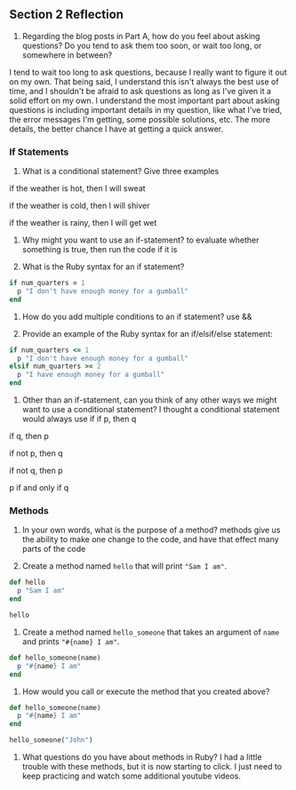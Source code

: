 ## Section 2 Reflection

1. Regarding the blog posts in Part A, how do you feel about asking questions? Do you tend to ask them too soon, or wait too long, or somewhere in between?

I tend to wait too long to ask questions, because I really want to figure it out on my own. That being said, I understand this isn't always the best use of time, and I shouldn't be afraid to ask questions as long as I've given it a solid effort on my own. I understand the most important part about asking questions is including important details in my question, like what I've tried, the error messages I'm getting, some possible solutions, etc. The more details, the better chance I have at getting a quick answer.

### If Statements

1. What is a conditional statement? Give three examples

if the weather is hot, then I will sweat

if the weather is cold, then I will shiver

if the weather is rainy, then I will get wet

1. Why might you want to use an if-statement?
to evaluate whether something is true, then run the code if it is

1. What is the Ruby syntax for an if statement?
```Ruby
if num_quarters = 1
  p "I don't have enough money for a gumball"
end
```

1. How do you add multiple conditions to an if statement?
use &&

1. Provide an example of the Ruby syntax for an if/elsif/else statement:
```Ruby
if num_quarters <= 1
  p "I don't have enough money for a gumball"
elsif num_quarters >= 2
  p "I have enough money for a gumball"
end
```
1. Other than an if-statement, can you think of any other ways we might want to use a conditional statement?
I thought a conditional statement would always use if
if p, then q

if q, then p

if not p, then q

if not q, then p

p if and only if q

### Methods

1. In your own words, what is the purpose of a method?
methods give us the ability to make one change to the code, and have that effect many parts of the code

1. Create a method named `hello` that will print `"Sam I am"`.

```Ruby
def hello
  p "Sam I am"
end

hello
```
1. Create a method named `hello_someone` that takes an argument of `name` and prints `"#{name} I am"`.
```Ruby
def hello_someone(name)
  p "#{name} I am"
end
```


1. How would you call or execute the method that you created above?
```Ruby
def hello_someone(name)
  p "#{name} I am"
end

hello_someone("John")
```
1. What questions do you have about methods in Ruby?
I had a little trouble with these methods, but it is now starting to click. I just need to keep practicing and watch some additional youtube videos.
